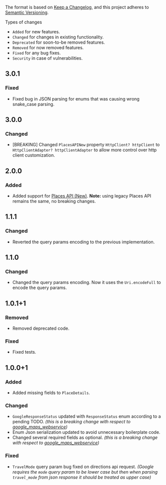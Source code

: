 The format is based on [Keep a Changelog](https://keepachangelog.com/en/1.0.0/),
and this project adheres to [Semantic Versioning](https://semver.org/spec/v2.0.0.html).

Types of changes
- `Added` for new features.
- `Changed` for changes in existing functionality.
- `Deprecated` for soon-to-be removed features.
- `Removed` for now removed features.
- `Fixed` for any bug fixes.
- `Security` in case of vulnerabilities.

## 3.0.1
### Fixed
- Fixed bug in JSON parsing for enums that was causing wrong snake_case parsing.

## 3.0.0
### Changed
- [BREAKING] Changed `PlacesAPINew` property `HttpClient? httpClient` to `HttpClientAdapter? httpClientAdapter` to allow more control over http client customization. 

## 2.0.0
### Added
- Added support for [Places API (New)](https://developers.google.com/maps/documentation/places/web-service/op-overview). **Note:** using legacy Places API remains the same, no breaking changes.

## 1.1.1
### Changed
- Reverted the query params encoding to the previous implementation.

## 1.1.0
### Changed
- Changed the query params encoding. Now it uses the `Uri.encodeFull` to encode the query params.

## 1.0.1+1
### Removed
- Removed deprecated code.

### Fixed
- Fixed tests.

## 1.0.0+1
### Added
- Added missing fields to `PlaceDetails`.

### Changed
- `GoogleResponseStatus` updated with `ResponseStatus` enum according to a pending TODO. _(this is a breaking change with respect to [google_maps_webservice](https://pub.dev/packages/google_maps_webservice))_
- Enum Json serialization updated to avoid unnecessary boilerplate code.
- Changed several required fields as optional. _(this is a breaking change with respect to [google_maps_webservice](https://pub.dev/packages/google_maps_webservice))_

### Fixed
- `TravelMode` query param bug fixed on directions api request. _(Google requires the `mode` query param to be lower case but then when parsing `travel_mode` from json response it should be treated as upper case)_